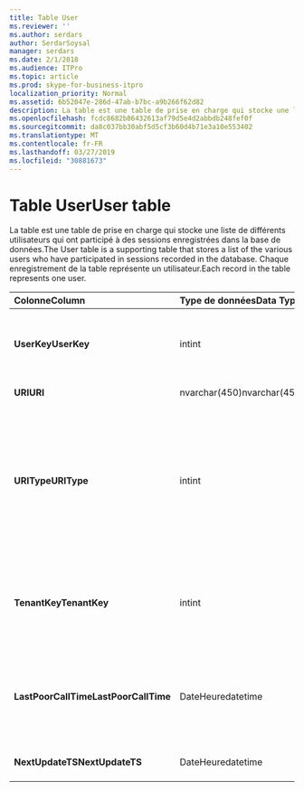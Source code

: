 ```yaml
---
title: Table User
ms.reviewer: ''
ms.author: serdars
author: SerdarSoysal
manager: serdars
ms.date: 2/1/2018
ms.audience: ITPro
ms.topic: article
ms.prod: skype-for-business-itpro
localization_priority: Normal
ms.assetid: 6b52047e-286d-47ab-b7bc-a9b266f62d82
description: La table est une table de prise en charge qui stocke une liste de différents utilisateurs qui ont participé à des sessions enregistrées dans la base de données. Chaque enregistrement de la table représente un utilisateur.
ms.openlocfilehash: fcdc8682b86432613af79d5e4d2abbdb248fef0f
ms.sourcegitcommit: da8c037bb30abf5d5cf3b60d4b71e3a10e553402
ms.translationtype: MT
ms.contentlocale: fr-FR
ms.lasthandoff: 03/27/2019
ms.locfileid: "30881673"
---
```

# <a name="user-table"></a><span data-ttu-id="08fff-104">Table User</span><span class="sxs-lookup"><span data-stu-id="08fff-104">User table</span></span>
 
<span data-ttu-id="08fff-105">La table est une table de prise en charge qui stocke une liste de différents utilisateurs qui ont participé à des sessions enregistrées dans la base de données.</span><span class="sxs-lookup"><span data-stu-id="08fff-105">The User table is a supporting table that stores a list of the various users who have participated in sessions recorded in the database.</span></span> <span data-ttu-id="08fff-106">Chaque enregistrement de la table représente un utilisateur.</span><span class="sxs-lookup"><span data-stu-id="08fff-106">Each record in the table represents one user.</span></span>
  
|<span data-ttu-id="08fff-107">**Colonne**</span><span class="sxs-lookup"><span data-stu-id="08fff-107">**Column**</span></span>|<span data-ttu-id="08fff-108">**Type de données**</span><span class="sxs-lookup"><span data-stu-id="08fff-108">**Data Type**</span></span>|<span data-ttu-id="08fff-109">**Clé/Index**</span><span class="sxs-lookup"><span data-stu-id="08fff-109">**Key/Index**</span></span>|<span data-ttu-id="08fff-110">**Détails**</span><span class="sxs-lookup"><span data-stu-id="08fff-110">**Details**</span></span>|
|:-----|:-----|:-----|:-----|
|<span data-ttu-id="08fff-111">**UserKey**</span><span class="sxs-lookup"><span data-stu-id="08fff-111">**UserKey**</span></span> <br/> |<span data-ttu-id="08fff-112">int</span><span class="sxs-lookup"><span data-stu-id="08fff-112">int</span></span>  <br/> |<span data-ttu-id="08fff-113">Principal</span><span class="sxs-lookup"><span data-stu-id="08fff-113">Primary</span></span>  <br/> |<span data-ttu-id="08fff-114">Numéro unique identifiant cet utilisateur.</span><span class="sxs-lookup"><span data-stu-id="08fff-114">Unique number identifying this user.</span></span>  <br/> |
|<span data-ttu-id="08fff-115">**URI**</span><span class="sxs-lookup"><span data-stu-id="08fff-115">**URI**</span></span> <br/> |<span data-ttu-id="08fff-116">nvarchar(450)</span><span class="sxs-lookup"><span data-stu-id="08fff-116">nvarchar(450)</span></span>  <br/> |<span data-ttu-id="08fff-117">Unique</span><span class="sxs-lookup"><span data-stu-id="08fff-117">Unique</span></span>  <br/> |<span data-ttu-id="08fff-118">Chaîne d’URI.</span><span class="sxs-lookup"><span data-stu-id="08fff-118">URI string.</span></span>  <br/> |
|<span data-ttu-id="08fff-119">**URIType**</span><span class="sxs-lookup"><span data-stu-id="08fff-119">**URIType**</span></span> <br/> |<span data-ttu-id="08fff-120">int</span><span class="sxs-lookup"><span data-stu-id="08fff-120">int</span></span>  <br/> ||<span data-ttu-id="08fff-121">1 est type URI inconnu.</span><span class="sxs-lookup"><span data-stu-id="08fff-121">1 is unknown URI type.</span></span>  <br/> <span data-ttu-id="08fff-122">2 est URI de l’utilisateur.</span><span class="sxs-lookup"><span data-stu-id="08fff-122">2 is user URI.</span></span>  <br/> <span data-ttu-id="08fff-123">4 est URI de conférence.</span><span class="sxs-lookup"><span data-stu-id="08fff-123">4 is conference URI.</span></span>  <br/> <span data-ttu-id="08fff-124">8 est URI de téléphone.</span><span class="sxs-lookup"><span data-stu-id="08fff-124">8 is phone URI.</span></span>  <br/> |
|<span data-ttu-id="08fff-125">**TenantKey**</span><span class="sxs-lookup"><span data-stu-id="08fff-125">**TenantKey**</span></span> <br/> |<span data-ttu-id="08fff-126">int</span><span class="sxs-lookup"><span data-stu-id="08fff-126">int</span></span>  <br/> |<span data-ttu-id="08fff-127">Étrangère</span><span class="sxs-lookup"><span data-stu-id="08fff-127">Foreign</span></span>  <br/> |<span data-ttu-id="08fff-128">Client de l’utilisateur, référencé à partir de la table clients.</span><span class="sxs-lookup"><span data-stu-id="08fff-128">Tenant of the user, referenced from tenant table.</span></span>  <br/> |
|<span data-ttu-id="08fff-129">**LastPoorCallTime**</span><span class="sxs-lookup"><span data-stu-id="08fff-129">**LastPoorCallTime**</span></span> <br/> |<span data-ttu-id="08fff-130">DateHeure</span><span class="sxs-lookup"><span data-stu-id="08fff-130">datetime</span></span>  <br/> ||<span data-ttu-id="08fff-131">Dernières date et l’heure où l’utilisateur avait un appel audio médiocre.</span><span class="sxs-lookup"><span data-stu-id="08fff-131">Latest time stamp when the user had a poor audio call.</span></span>  <br/> |
|<span data-ttu-id="08fff-132">**NextUpdateTS**</span><span class="sxs-lookup"><span data-stu-id="08fff-132">**NextUpdateTS**</span></span> <br/> |<span data-ttu-id="08fff-133">DateHeure</span><span class="sxs-lookup"><span data-stu-id="08fff-133">datetime</span></span>  <br/> ||<span data-ttu-id="08fff-134">À usage interne uniquement.</span><span class="sxs-lookup"><span data-stu-id="08fff-134">For internal use only.</span></span>  <br/> |
   


